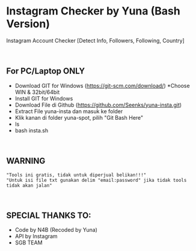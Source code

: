 # Instagram Checker by Yuna (Bash Version)
Instagram Account Checker [Detect Info, Followers, Following, Country]

<br/>

## For PC/Laptop ONLY
  * Download GIT for Windows (https://git-scm.com/download/) *Choose WIN & 32bit/64bit
  * Install GIT for Windows
  * Download File di Github (https://github.com/Seenks/yuna-insta.git)
  * Extract File yuna-insta dan masuk ke folder
  * Klik kanan di folder yuna-spot, pilih "Git Bash Here"
  * ls
  * bash insta.sh
<br/>

## WARNING
	"Tools ini gratis, tidak untuk diperjual belikan!!!"
	"Untuk isi file txt gunakan delim "email:password" jika tidak tools tidak akan jalan"
<br/>

## SPECIAL THANKS TO:
  * Code by N4B (Recoded by Yuna)
  * API by Instagram
  * SGB TEAM
